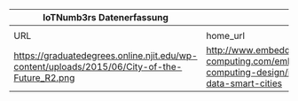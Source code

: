 |IoTNumb3rs Datenerfassung|||||||||||
| ---- | ---- | ---- | ---- | ---- | ---- | ---- | ---- | ---- | ---- | ---- |
||||||||||||
|URL|home_url|filename|device_class|device_count|market_class|market_volume|prognosis_year|publication_year|authorship_class|Dropbox folder|
|https://graduatedegrees.online.njit.edu/wp-content/uploads/2015/06/City-of-the-Future_R2.png|http://www.embedded-computing.com/embedded-computing-design/iot-big-data-smart-cities|file6_City-of-the-Future_R2.png|||smart city technology|27500000000|2023|2015|journalist|Pattoho/20181119-0000|

